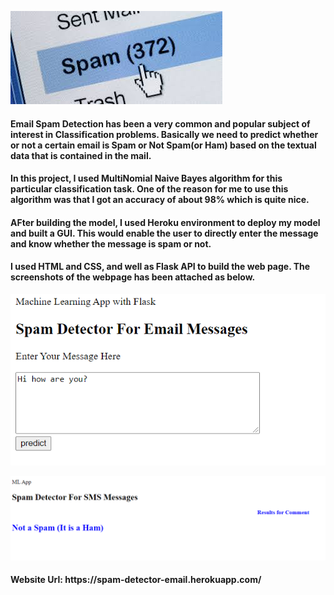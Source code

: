 ![EMail Spam](images.jpg)

<h4> Email Spam Detection has been a very common and popular subject of interest in Classification problems. Basically we need to predict whether or not a certain email is Spam or Not Spam(or Ham) based on the textual data that is contained in the mail.</h4>


<h4> In this project, I used MultiNomial Naive Bayes algorithm for this particular classification task. One of the reason for me to use this algorithm was that I got an accuracy of about 98% which is quite nice. </h4>

<h4> AFter building the model, I used Heroku environment to deploy my model and built a GUI. This would enable the user to directly enter the message and know whether the message is spam or not. </h4>

<h4> I used HTML and CSS, and well as Flask API to build the web page. The screenshots of the webpage has been attached as below. </h4>

![1](1.png)

![2](2.png)

<h4> Website Url: https://spam-detector-email.herokuapp.com/
